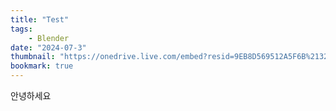 ```yaml
---
title: "Test"
tags:
    - Blender
date: "2024-07-3"
thumbnail: "https://onedrive.live.com/embed?resid=9EB8D569512A5F6B%2132377&authkey=%21ANPjdTOt24SvF2w&width=1555&height=1245"
bookmark: true
---
```


안녕하세요
